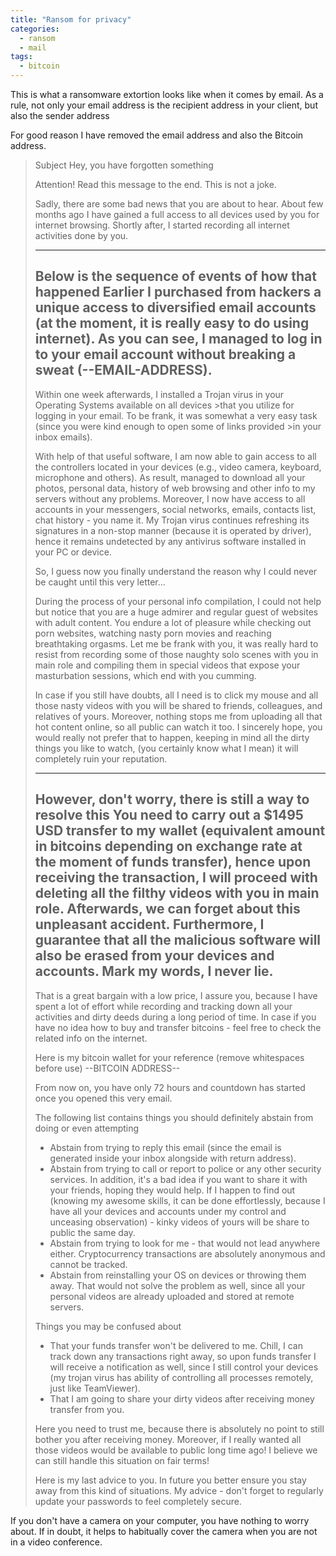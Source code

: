 ```yaml
---
title: "Ransom for privacy"
categories:
  - ransom
  - mail
tags:
  - bitcoin
---
```


This is what a ransomware extortion looks like when it comes by email. As a rule, not only your email address is the recipient address in your client, but also the sender address

For good reason I have removed the email address and also the Bitcoin address.

>Subject Hey, you have forgotten something
>
>Attention! Read this message to the end. This is not a joke.
>
>Sadly, there are some bad news that you are about to hear.
>About few months ago I have gained a full access to all devices used by you for internet browsing.
>Shortly after, I started recording all internet activities done by you.
>
>---
>Below is the sequence of events of how that happened 
>Earlier I purchased from hackers a unique access to diversified email accounts (at the moment, it is really easy to do using internet).
>As you can see, I managed to log in to your email account without breaking a sweat (--EMAIL-ADDRESS).
>---
>
>Within one week afterwards, I installed a Trojan virus in your Operating Systems available on all devices >that you utilize for logging in your email.
>To be frank, it was somewhat a very easy task (since you were kind enough to open some of links provided >in your inbox emails).
>
>With help of that useful software, I am now able to gain access to all the controllers located in your devices
>(e.g., video camera, keyboard, microphone and others).
>As result, managed to download all your photos, personal data, history of web browsing and other info to my servers without any problems.
>Moreover, I now have access to all accounts in your messengers, social networks, emails, contacts list, chat history - you name it.
>My Trojan virus continues refreshing its signatures in a non-stop manner (because it is operated by driver), 
>hence it remains undetected by any antivirus software installed in your PC or device.
>
>So, I guess now you finally understand the reason why I could never be caught until this very letter...
>
>During the process of your personal info compilation, 
>I could not help but notice that you are a huge admirer and regular guest of websites with adult content.
>You endure a lot of pleasure while checking out porn websites, watching nasty porn movies and reaching breathtaking orgasms.
>Let me be frank with you, it was really hard to resist from recording some of those naughty solo scenes with you in main role 
>and compiling them in special videos that expose your masturbation sessions, which end with you cumming.
>
>In case if you still have doubts, all I need is to click my mouse and all those nasty videos with you will be shared to friends, 
>colleagues, and relatives of yours.
>Moreover, nothing stops me from uploading all that hot content online, so all public can watch it too.
>I sincerely hope, you would really not prefer that to happen, keeping in mind all the dirty things you like to watch, 
>(you certainly know what I mean) it will completely ruin your reputation.
>
>---
>However, don't worry, there is still a way to resolve this
>You need to carry out a $1495 USD transfer to my wallet (equivalent amount in bitcoins depending on exchange rate at the moment of funds transfer), 
>hence upon receiving the transaction, I will proceed with deleting all the filthy videos with you in main role.
>Afterwards, we can forget about this unpleasant accident. 
>Furthermore, I guarantee that all the malicious software will also be erased from your devices and accounts. Mark my words, I never lie.
>---
>
>That is a great bargain with a low price, 
>I assure you, because I have spent a lot of effort while recording and tracking down all your activities and dirty deeds during a long period of time.
>In case if you have no idea how to buy and transfer bitcoins - feel free to check the related info on the internet.
>
>
>Here is my bitcoin wallet for your reference (remove whitespaces before use) --BITCOIN ADDRESS--
>
>
>From now on, you have only 72 hours and countdown has started once you opened this very email.
>
>The following list contains things you should definitely abstain from doing or even attempting
>- Abstain from trying to reply this email (since the email is generated inside your inbox alongside with return address).
>- Abstain from trying to call or report to police or any other security services.
>  In addition, it's a bad idea if you want to share it with your friends, hoping they would help. 
>  If I happen to find out (knowing my awesome skills, it can be done effortlessly, 
>  because I have all your devices and accounts under my control and unceasing observation) - kinky videos of yours will be share to public the same day. 
>- Abstain from trying to look for me - that would not lead anywhere either.
>  Cryptocurrency transactions are absolutely anonymous and cannot be tracked.
>- Abstain from reinstalling your OS on devices or throwing them away.
>  That would not solve the problem as well, since all your personal videos are already uploaded and stored at remote servers.
>
>Things you may be confused about
>- That your funds transfer won't be delivered to me.
>  Chill, I can track down any transactions right away, so upon funds transfer I will receive a notification as well,
>  since I still control your devices (my trojan virus has ability of controlling all processes remotely, just like TeamViewer).
>- That I am going to share your dirty videos after receiving money transfer from you.
>
>Here you need to trust me, because there is absolutely no point to still bother you after receiving money.
>Moreover, if I really wanted all those videos would be available to public long time ago! 
>I believe we can still handle this situation on fair terms!
>
>Here is my last advice to you. In future you better ensure you stay away from this kind of situations.
>My advice - don't forget to regularly update your passwords to feel completely secure.

If you don't have a camera on your computer, you have nothing to worry about. If in doubt, it helps to habitually cover the camera when you are not in a video conference.